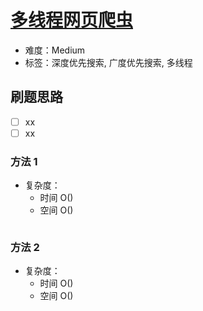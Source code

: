 # [多线程网页爬虫](https://leetcode-cn.com/problems/web-crawler-multithreaded/)

- 难度：Medium
- 标签：深度优先搜索, 广度优先搜索, 多线程

## 刷题思路

- [ ] xx
- [ ] xx

### 方法 1

- 复杂度：
    - 时间 O()
    - 空间 O()

``` js

```

### 方法 2

- 复杂度：
    - 时间 O()
    - 空间 O()

``` js

```
